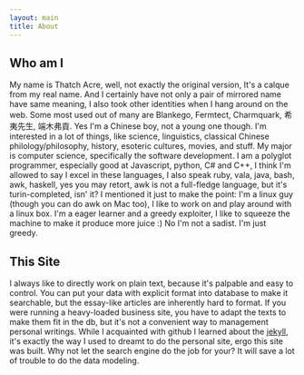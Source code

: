 ```yaml
---
layout: main
title: About
---
```

## Who am I
My name is Thatch Acre, well, not exactly the original version, It's a calque from my real name. And I certainly have not only a pair of mirrored name have same meaning, I also took other identities when I hang around on the web. Some most used out of many are Blankego, Fermtect, Charmquark, 希夷先生, 端木弗貢. Yes I'm a Chinese boy, not a young one though. I'm interested in a lot of things, like science, linguistics, classical Chinese philology/philosophy, history, esoteric cultures, movies, and stuff. My major is computer science, specifically the software development. I am a polyglot programmer, especially good at Javascript, python, C# and C++, I think I'm allowed to say I excel in these languages, I also speak ruby, vala,  java, bash, awk, haskell, yes you may retort, awk is not a full-fledge language, but it's turin-completed, isn' it? I mentioned it just to make the point: I'm a linux guy (though you can do awk on Mac too), I like to work on and play around with a linux box. I'm a eager learner and a greedy exploiter, I like to squeeze the machine to make it produce more juice :) No I'm not a sadist. I'm just greedy.

## This Site
I always like to directly work on plain text, because it's palpable and easy to control. You can put your data with explicit format into database to make it searchable, but the essay-like articles are inherently hard to format. If you were running a heavy-loaded business site, you have to adapt the texts to make them fit in the db, but it's not a convenient way to management personal writings. While I acquainted with github I learned about the [jekyll](https://github.com/mojombo/jekyll), it's exactly the way I used to dreamt to do the personal site, ergo this site was built. Why not let the search engine do the job for your? It will save a lot of trouble to do the data modeling.




